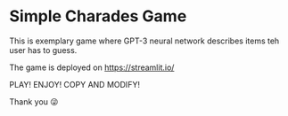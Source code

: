 # Simple Charades Game

This is exemplary game where GPT-3 neural network describes items teh user has to guess.

The game is deployed on https://streamlit.io/

PLAY! ENJOY! COPY AND MODIFY!

Thank you :stuck_out_tongue_winking_eye: